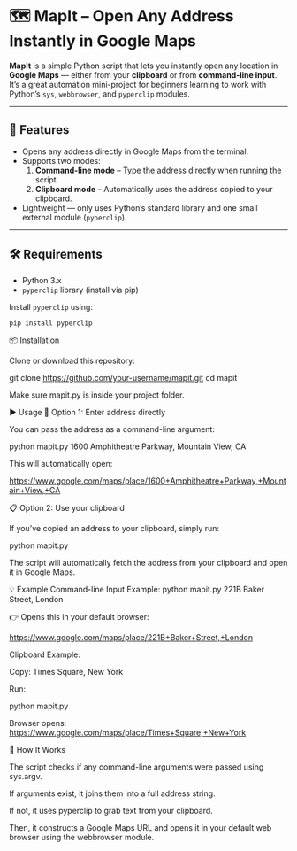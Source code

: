 # 🗺️ MapIt – Open Any Address Instantly in Google Maps

**MapIt** is a simple Python script that lets you instantly open any location in **Google Maps** — either from your **clipboard** or from **command-line input**.  
It’s a great automation mini-project for beginners learning to work with Python’s `sys`, `webbrowser`, and `pyperclip` modules.

---

## 🚀 Features

- Opens any address directly in Google Maps from the terminal.
- Supports two modes:
  1. **Command-line mode** – Type the address directly when running the script.
  2. **Clipboard mode** – Automatically uses the address copied to your clipboard.
- Lightweight — only uses Python’s standard library and one small external module (`pyperclip`).

---

## 🛠️ Requirements

- Python 3.x
- `pyperclip` library (install via pip)

Install `pyperclip` using:

```bash
pip install pyperclip
```

📦 Installation

Clone or download this repository:

git clone https://github.com/your-username/mapit.git
cd mapit

Make sure mapit.py is inside your project folder.

▶️ Usage
🧭 Option 1: Enter address directly

You can pass the address as a command-line argument:

python mapit.py 1600 Amphitheatre Parkway, Mountain View, CA

This will automatically open:

https://www.google.com/maps/place/1600+Amphitheatre+Parkway,+Mountain+View,+CA

📋 Option 2: Use your clipboard

If you’ve copied an address to your clipboard, simply run:

python mapit.py

The script will automatically fetch the address from your clipboard and open it in Google Maps.

💡 Example
Command-line Input Example:
python mapit.py 221B Baker Street, London

👉 Opens this in your default browser:

https://www.google.com/maps/place/221B+Baker+Street,+London

Clipboard Example:

Copy: Times Square, New York

Run:

python mapit.py

Browser opens:
https://www.google.com/maps/place/Times+Square,+New+York

🧠 How It Works

The script checks if any command-line arguments were passed using sys.argv.

If arguments exist, it joins them into a full address string.

If not, it uses pyperclip to grab text from your clipboard.

Then, it constructs a Google Maps URL and opens it in your default web browser using the webbrowser module.
